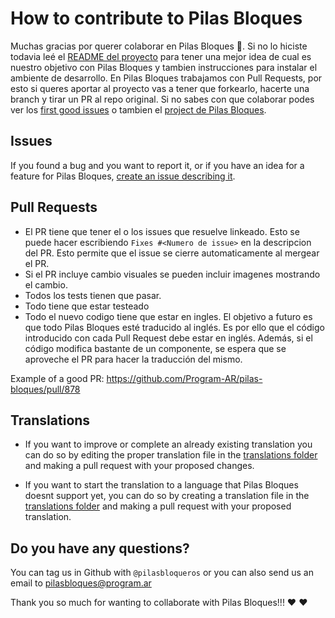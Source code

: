 # How to contribute to Pilas Bloques

Muchas gracias por querer colaborar en Pilas Bloques 🙌. Si no lo hiciste todavia leé el [README del proyecto](https://github.com/Program-AR/pilas-bloques/blob/develop/README.md) para tener una mejor idea de cual es nuestro objetivo con Pilas Bloques y tambien instrucciones para instalar el ambiente de desarrollo. 
En Pilas Bloques trabajamos con Pull Requests, por esto si queres aportar al proyecto vas a tener que forkearlo, hacerte una branch y tirar un PR al repo original.
Si no sabes con que colaborar podes ver los [first good issues](https://github.com/Program-AR/pilas-bloques/labels/good%20first%20issue) o tambien el [project de Pilas Bloques](https://github.com/orgs/Program-AR/projects/1).

## Issues

If you found a bug and you want to report it, or if you have an idea for a feature for Pilas Bloques, [create an issue describing it](https://github.com/Program-AR/pilas-bloques/issues/new).

## Pull Requests



* El PR tiene que tener el o los issues que resuelve linkeado. Esto se puede hacer escribiendo `Fixes #<Numero de issue>` en la descripcion del PR. Esto permite que el issue se cierre automaticamente al mergear el PR.
* Si el PR incluye cambio visuales se pueden incluir imagenes mostrando el cambio.
* Todos los tests tienen que pasar.
* Todo tiene que estar testeado
* Todo el nuevo codigo tiene que estar en ingles. El objetivo a futuro es que todo Pilas Bloques esté traducido al inglés. Es por ello que el código introducido con cada Pull Request debe estar en inglés. Además, si el código modifica bastante de un componente, se espera que se aproveche el PR para hacer la traducción del mismo.

Example of a good PR: https://github.com/Program-AR/pilas-bloques/pull/878


## Translations

* If you want to improve or complete an already existing translation you can do so by editing the proper translation file in the [translations folder](https://github.com/Program-AR/pilas-bloques/tree/develop/translations) and making a pull request with your proposed changes.

* If you want to start the translation to a language that Pilas Bloques doesnt support yet, you can do so by creating a translation file in the [translations folder](https://github.com/Program-AR/pilas-bloques/tree/develop/translations) and making a pull request with your proposed translation.

## Do you have any questions?
You can tag us in Github with `@pilasbloqueros` or you can also send us an email to pilasbloques@program.ar


Thank you so much for wanting to collaborate with Pilas Bloques!!! :heart: :heart:
